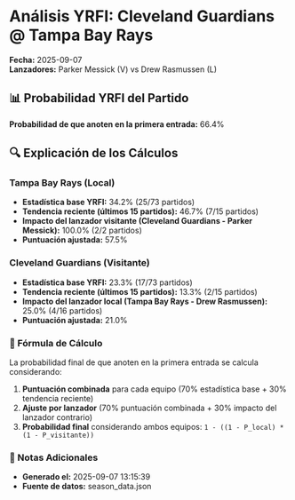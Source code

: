# Análisis YRFI: Cleveland Guardians @ Tampa Bay Rays

**Fecha:** 2025-09-07  
**Lanzadores:** Parker Messick (V) vs Drew Rasmussen (L)

## 📊 Probabilidad YRFI del Partido

**Probabilidad de que anoten en la primera entrada:** 66.4%

## 🔍 Explicación de los Cálculos

### Tampa Bay Rays (Local)
- **Estadística base YRFI:** 34.2% (25/73 partidos)
- **Tendencia reciente (últimos 15 partidos):** 46.7% (7/15 partidos)
- **Impacto del lanzador visitante (Cleveland Guardians - Parker Messick):** 100.0% (2/2 partidos)
- **Puntuación ajustada:** 57.5%

### Cleveland Guardians (Visitante)
- **Estadística base YRFI:** 23.3% (17/73 partidos)
- **Tendencia reciente (últimos 15 partidos):** 13.3% (2/15 partidos)
- **Impacto del lanzador local (Tampa Bay Rays - Drew Rasmussen):** 25.0% (4/16 partidos)
- **Puntuación ajustada:** 21.0%

### 📝 Fórmula de Cálculo

La probabilidad final de que anoten en la primera entrada se calcula considerando:
1. **Puntuación combinada** para cada equipo (70% estadística base + 30% tendencia reciente)
2. **Ajuste por lanzador** (70% puntuación combinada + 30% impacto del lanzador contrario)
3. **Probabilidad final** considerando ambos equipos: `1 - ((1 - P_local) * (1 - P_visitante))`

### 📌 Notas Adicionales

- **Generado el:** 2025-09-07 13:15:39
- **Fuente de datos:** season_data.json
